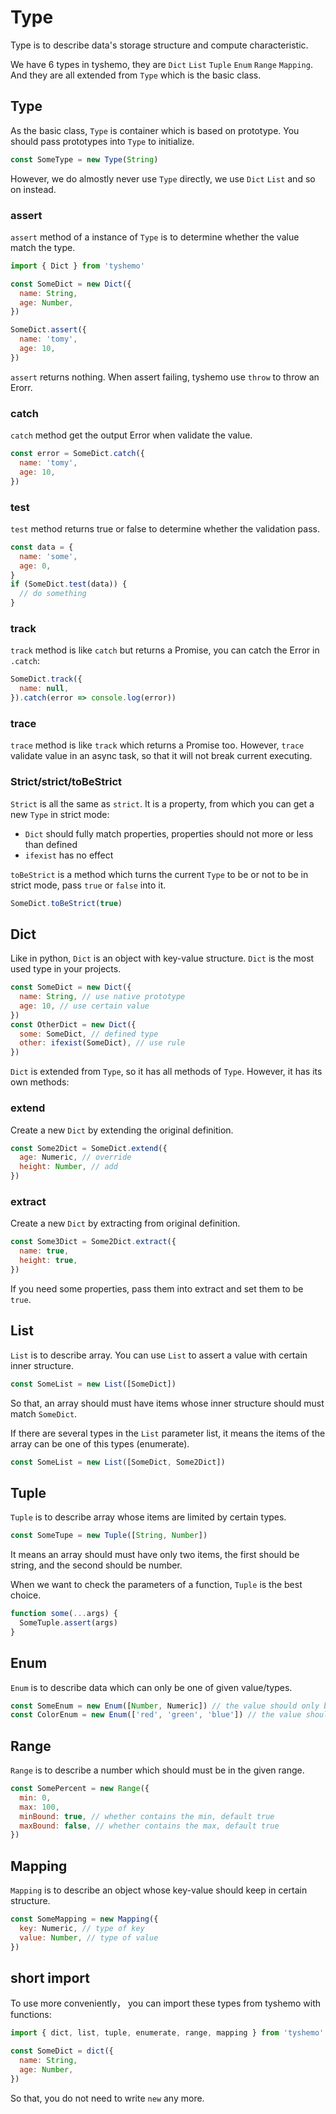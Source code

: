 # Type

Type is to describe data's storage structure and compute characteristic.

We have 6 types in tyshemo, they are `Dict` `List` `Tuple` `Enum` `Range` `Mapping`. And they are all extended from `Type` which is the basic class.

## Type

As the basic class, `Type` is container which is based on prototype. You should pass prototypes into `Type` to initialize.

```js
const SomeType = new Type(String)
```

However, we do almostly never use `Type` directly, we use `Dict` `List` and so on instead.

### assert

`assert` method of a instance of `Type` is to determine whether the value match the type.

```js
import { Dict } from 'tyshemo'

const SomeDict = new Dict({
  name: String,
  age: Number,
})

SomeDict.assert({
  name: 'tomy',
  age: 10,
})
```

`assert` returns nothing. When assert failing, tyshemo use `throw` to throw an Erorr.

### catch

`catch` method get the output Error when validate the value.

```js
const error = SomeDict.catch({
  name: 'tomy',
  age: 10,
})
```

### test

`test` method returns true or false to determine whether the validation pass.

```js
const data = {
  name: 'some',
  age: 0,
}
if (SomeDict.test(data)) {
  // do something
}
```

### track

`track` method is like `catch` but returns a Promise, you can catch the Error in `.catch`:

```js
SomeDict.track({
  name: null,
}).catch(error => console.log(error))
```

### trace

`trace` method is like `track` which returns a Promise too. However, `trace` validate value in an async task, so that it will not break current executing.

### Strict/strict/toBeStrict

`Strict` is all the same as `strict`. It is a property, from which you can get a new `Type` in strict mode:

- `Dict` should fully match properties, properties should not more or less than defined
- `ifexist` has no effect

`toBeStrict` is a method which turns the current `Type` to be or not to be in strict mode, pass `true` or `false` into it.

```js
SomeDict.toBeStrict(true)
```

## Dict

Like in python, `Dict` is an object with key-value structure. `Dict` is the most used type in your projects.

```js
const SomeDict = new Dict({
  name: String, // use native prototype
  age: 10, // use certain value
})
const OtherDict = new Dict({
  some: SomeDict, // defined type
  other: ifexist(SomeDict), // use rule
})
```

`Dict` is extended from `Type`, so it has all methods of `Type`. However, it has its own methods:

### extend

Create a new `Dict` by extending the original definition.

```js
const Some2Dict = SomeDict.extend({
  age: Numeric, // override
  height: Number, // add
})
```

### extract

Create a new `Dict` by extracting from original definition.

```js
const Some3Dict = Some2Dict.extract({
  name: true,
  height: true,
})
```

If you need some properties, pass them into extract and set them to be `true`.

## List

`List` is to describe array. You can use `List` to assert a value with certain inner structure.

```js
const SomeList = new List([SomeDict])
```

So that, an array should must have items whose inner structure should must match `SomeDict`.

If there are several types in the `List` parameter list, it means the items of the array can be one of this types (enumerate).

```js
const SomeList = new List([SomeDict, Some2Dict])
```

## Tuple

`Tuple` is to describe array whose items are limited by certain types.

```js
const SomeTupe = new Tuple([String, Number])
```

It means an array should must have only two items, the first should be string, and the second should be number.

When we want to check the parameters of a function, `Tuple` is the best choice.

```js
function some(...args) {
  SomeTuple.assert(args)
}
```

## Enum

`Enum` is to describe data which can only be one of given value/types.

```js
const SomeEnum = new Enum([Number, Numeric]) // the value should only be number or string
const ColorEnum = new Enum(['red', 'green', 'blue']) // the value should only be 'read' 'green' or 'blue'
```

## Range

`Range` is to describe a number which should must be in the given range.

```js
const SomePercent = new Range({
  min: 0,
  max: 100,
  minBound: true, // whether contains the min, default true
  maxBound: false, // whether contains the max, default true
})
```

## Mapping

`Mapping` is to describe an object whose key-value should keep in certain structure.

```js
const SomeMapping = new Mapping({
  key: Numeric, // type of key
  value: Number, // type of value
})
```

## short import

To use more conveniently， you can import these types from tyshemo with functions:

```js
import { dict, list, tuple, enumerate, range, mapping } from 'tyshemo'

const SomeDict = dict({
  name: String,
  age: Number,
})
```

So that, you do not need to write `new` any more.
